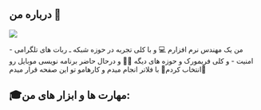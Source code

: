 ## درباره من 📍
<img src=https://github.com/mrjove/mrjove/assets/76074041/a387e392-3ff5-4dfc-8a5e-ba129c4554df></img>
<p> من یک مهندس نرم افزارم 💻 و با کلی تجربه در حوزه شبکه ـ ربات های تلگرامی  - امنیت - و کلی فریمورک و حوزه های دیگه 🙌🏻 و درحال حاضر برنامه نویسی موبایل رو انتخاب کردم📱 با فلاتر انجام میدم و کارهامو تو این صفحه قرار میدم🫡</p>
<h2>🎓مهارت ها و ابزار های من: </h2>
